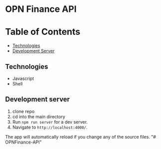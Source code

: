 # OPN Finance API

# Table of Contents

- [Technologies](#tech)
- [Development Server](#dev_server)

## Technologies
<a name="tech" />

  * Javascript
  * Shell

## Development server
<a name="dev_server" />

  1. clone repo
  2. cd into the main directory
  3. Run `npm run server` for a dev server.
  4. Navigate to `http://localhost:4000/`.
 
The app will automatically reload if you change any of the source files.
"# OPNFinance-API" 
